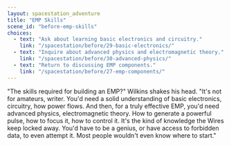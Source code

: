 ```yaml
---
layout: spacestation_adventure
title: "EMP Skills"
scene_id: "before-emp-skills"
choices:
  - text: "Ask about learning basic electronics and circuitry."
    link: "/spacestation/before/29-basic-electronics/"
  - text: "Inquire about advanced physics and electromagnetic theory."
    link: "/spacestation/before/30-advanced-physics/"
  - text: "Return to discussing EMP components."
    link: "/spacestation/before/27-emp-components/"
---
```


"The skills required for building an EMP?" Wilkins shakes his head. "It's not for amateurs, writer. You'd need a solid understanding of basic electronics, circuitry, how power flows. And then, for a truly effective EMP, you'd need advanced physics, electromagnetic theory. How to generate a powerful pulse, how to focus it, how to control it. It's the kind of knowledge the Wires keep locked away. You'd have to be a genius, or have access to forbidden data, to even attempt it. Most people wouldn't even know where to start."
